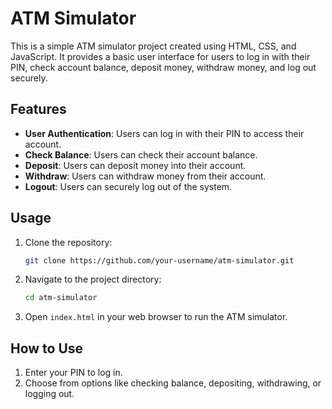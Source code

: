 # ATM Simulator

This is a simple ATM simulator project created using HTML, CSS, and JavaScript. It provides a basic user interface for users to log in with their PIN, check account balance, deposit money, withdraw money, and log out securely.

## Features

- **User Authentication**: Users can log in with their PIN to access their account.
- **Check Balance**: Users can check their account balance.
- **Deposit**: Users can deposit money into their account.
- **Withdraw**: Users can withdraw money from their account.
- **Logout**: Users can securely log out of the system.

## Usage

1. Clone the repository:
   ```bash
   git clone https://github.com/your-username/atm-simulator.git
   ```
2. Navigate to the project directory:
   ```bash
   cd atm-simulator
   ```
3. Open `index.html` in your web browser to run the ATM simulator.

## How to Use

1. Enter your PIN to log in.
2. Choose from options like checking balance, depositing, withdrawing, or logging out.




